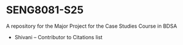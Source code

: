 # SENG8081-S25
A repository for the Major Project for the Case Studies Course in BDSA
- Shivani – Contributor to Citations list
